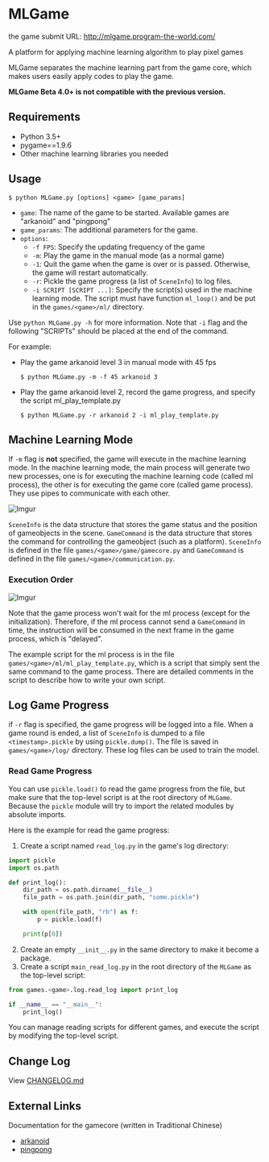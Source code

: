 # MLGame
the game submit URL: http://mlgame.program-the-world.com/

A platform for applying machine learning algorithm to play pixel games

MLGame separates the machine learning part from the game core, which makes users easily apply codes to play the game.

**MLGame Beta 4.0+ is not compatible with the previous version.**

## Requirements

* Python 3.5+
* pygame==1.9.6
* Other machine learning libraries you needed

## Usage

```
$ python MLGame.py [options] <game> [game_params]
```

* `game`: The name of the game to be started. Available games are "arkanoid" and "pingpong"
* `game_params`: The additional parameters for the game.
* `options`:
  * `-f FPS`: Specify the updating frequency of the game
  * `-m`: Play the game in the manual mode (as a normal game)
  * `-1`: Quit the game when the game is over or is passed. Otherwise, the game will restart automatically.
  * `-r`: Pickle the game progress (a list of `SceneInfo`) to log files.
  * `-i SCRIPT [SCRIPT ...]`: Specify the script(s) used in the machine learning mode. The script must have function `ml_loop()` and be put in the `games/<game>/ml/` directory.

Use `python MLGame.py -h` for more information. Note that `-i` flag and the following "SCRIPTs" should be placed at the end of the command.

For example:

* Play the game arkanoid level 3 in manual mode with 45 fps
  ```
  $ python MLGame.py -m -f 45 arkanoid 3
  ```

* Play the game arkanoid level 2, record the game progress, and specify the script ml_play_template.py

  ```
  $ python MLGame.py -r arkanoid 2 -i ml_play_template.py
  ```

## Machine Learning Mode

If `-m` flag is **not** specified, the game will execute in the machine learning mode. In the machine learning mode, the main process will generate two new processes, one is for executing the machine learning code (called ml process), the other is for executing the game core (called game process). They use pipes to communicate with each other.

![Imgur](https://i.imgur.com/ELXiFIZ.png)

`SceneInfo` is the data structure that stores the game status and the position of gameobjects in the scene. `GameCommand` is the data structure that stores the command for controlling the gameobject (such as a platform).  `SceneInfo` is defined in the file `games/<game>/game/gamecore.py` and `GameCommand` is defined in the file `games/<game>/communication.py`.

### Execution Order

![Imgur](https://i.imgur.com/t7itbDH.png)

Note that the game process won't wait for the ml process (except for the initialization). Therefore, if the ml process cannot send a `GameCommand` in time, the instruction will be consumed in the next frame in the game process, which is "delayed".

The example script for the ml process is in the file `games/<game>/ml/ml_play_template.py`, which is a script that simply sent the same command to the game process. There are detailed comments in the script to describe how to write your own script.

## Log Game Progress

if `-r` flag is specified, the game progress will be logged into a file. When a game round is ended, a list of `SceneInfo` is dumped to a file `<timestamp>.pickle` by using `pickle.dump()`. The file is saved in `games/<game>/log/` directory. These log files can be used to train the model.

### Read Game Progress

You can use `pickle.load()` to read the game progress from the file, but make sure that the top-level script is at the root directory of `MLGame`. Because the `pickle` module will try to import the related modules by absolute imports.

Here is the example for read the game progress:

1. Create a script named `read_log.py` in the game's log directory:

```python
import pickle
import os.path

def print_log():
    dir_path = os.path.dirname(__file__)
    file_path = os.path.join(dir_path, "some.pickle")

    with open(file_path, "rb") as f:
        p = pickle.load(f)

    print(p[0])
```

2. Create an empty `__init__.py` in the same directory to make it become a package.
3. Create a script `main_read_log.py` in the root directory of the `MLGame` as the top-level script:

```python
from games.<game>.log.read_log import print_log

if __name__ == "__main__":
    print_log()
```

You can manage reading scripts for different games, and execute the script by modifying the top-level script.

## Change Log

View [CHANGELOG.md](./CHANGELOG.md)

## External Links

Documentation for the gamecore (written in Traditional Chinese)
* [arkanoid](https://hackmd.io/s/HkaT0SZH4)
* [pingpong](https://hackmd.io/s/SJnGAPdjN)

